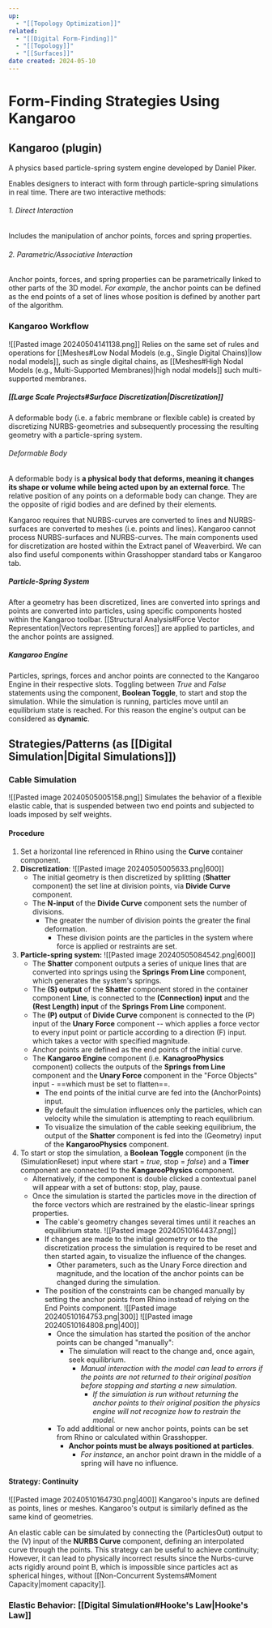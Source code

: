 ```yaml
---
up:
  - "[[Topology Optimization]]"
related:
  - "[[Digital Form-Finding]]"
  - "[[Topology]]"
  - "[[Surfaces]]"
date created: 2024-05-10
---
```

# Form-Finding Strategies Using Kangaroo
## Kangaroo (plugin)
A physics based particle-spring system engine developed by Daniel Piker.

Enables designers to interact with form through particle-spring simulations in real time. 
There are two interactive methods:
###### 1. Direct Interaction
Includes the manipulation of anchor points, forces and spring properties.
###### 2. Parametric/Associative Interaction
Anchor points, forces, and spring properties can be parametrically linked to other parts of the 3D model.
	*For example*, the anchor points can be defined as the end points of a set of lines whose position is defined by another part of the algorithm. 
### Kangaroo Workflow
![[Pasted image 20240504141138.png]]
Relies on the same set of rules and operations for [[Meshes#Low Nodal Models (e.g., Single Digital Chains)|low nodal models]], such as single digital chains, as [[Meshes#High Nodal Models (e.g., Multi-Supported Membranes)|high nodal models]] such multi-supported membranes.
##### [[Large Scale Projects#Surface Discretization|Discretization]]
A deformable body (i.e. a fabric membrane or flexible cable) is created by discretizing NURBS-geometries and subsequently processing the resulting geometry with a particle-spring system.
###### Deformable Body
A deformable body is **a physical body that deforms, meaning it changes its shape or volume while being acted upon by an external force**. 
	The relative position of any points on a deformable body can change. 
		They are the opposite of rigid bodies and are defined by their elements.

Kangaroo requires that NURBS-curves are converted to lines and NURBS-surfaces are converted to meshes (i.e. points and lines). 
	Kangaroo cannot process NURBS-surfaces and NURBS-curves. 
		The main components used for discretization are hosted within the Extract panel of Weaverbird. 
			We can also find useful components within Grasshopper standard tabs or Kangaroo tab.
##### Particle-Spring System
After a geometry has been discretized, lines are converted into springs and points are converted into particles, using specific components hosted within the Kangaroo toolbar.
	[[Structural Analysis#Force Vector Representation|Vectors representing forces]] are applied to particles, and the anchor points are assigned. 
##### Kangaroo Engine
Particles, springs, forces and anchor points are connected to the Kangaroo Engine in their respective slots. 
	Toggling between *True* and *False* statements using the component, **Boolean Toggle**, to start and stop the simulation.
		While the simulation is running, particles move until an equilibrium state is reached. 
			For this reason the engine's output can be considered as **dynamic**.
## Strategies/Patterns (as [[Digital Simulation|Digital Simulations]])
### Cable Simulation
![[Pasted image 20240505005158.png]]
Simulates the behavior of a flexible elastic cable, that is suspended between two end points and subjected to loads imposed by self weights. 

#### Procedure

1. Set a horizontal line referenced in Rhino using the **Curve** container component. 
2. **Discretization**: 
	![[Pasted image 20240505005633.png|600]]
	-  The initial geometry is then discretized by splitting (**Shatter** component) the set line at division points, via **Divide Curve** component. 
	- The **N-input** of the **Divide Curve** component sets the number of divisions. 
		- The greater the number of division points the greater the final deformation. 
			- These division points are the particles in the system where force is applied or restraints are set. 
3. **Particle-spring system:** 
	![[Pasted image 20240505084542.png|600]]
	- The **Shatter** component outputs a series of unique lines that are converted into springs using the **Springs From Line** component, which generates the system's springs.
	- The **(S) output** of the **Shatter** component stored in the container component **Line**, is connected to the **(Connection) input** and the **(Rest Length) input** of the **Springs From Line** component. 
	- The **(P) output** of **Divide Curve** component is connected to the (P) input of the **Unary Force** component -- which applies a force vector to every input point or particle according to a direction (F) input. which takes a vector with specified magnitude. 
	- Anchor points are defined as the end points of the initial curve.
	- The **Kangaroo Engine** component (i.e. **KanagrooPhysics** component) collects the outputs of the **Springs from Line** component and the **Unary Force** component in the "Force Objects" input - ==which must be set to flatten==.
		- The end points of the initial curve are fed into the (AnchorPoints) input.
		- By default the simulation influences only the particles, which can velocity while the simulation is attempting to reach equilibrium. 
		- To visualize the simulation of the cable seeking equilibrium, the output of the **Shatter** component is fed into the (Geometry) input of the **KangarooPhysics** component.  
4. To start or stop the simulation, a **Boolean Toggle** component (in the (SimulationReset) input where start = *true*, stop = *false*) and a **Timer** component are connected to the **KangarooPhysics** component.  
	- Alternatively, if the component is double clicked a contextual panel will appear with a set of buttons: stop, play, pause.
	- Once the simulation is started the particles move in the direction of the force vectors which are restrained by the elastic-linear springs properties. 
		- The cable's geometry changes several times until it reaches an equilibrium state.
			![[Pasted image 20240510164437.png]]
		- If changes are made to the initial geometry or to the discretization process the simulation is required to be reset and then started again, to visualize the influence of the changes.
			- Other parameters, such as the Unary Force direction and magnitude, and the location of the anchor points can be changed during the simulation. 
		- The position of the constraints can be changed manually by setting the anchor points from Rhino instead of relying on the End Points component. 
			![[Pasted image 20240510164753.png|300]] 
			![[Pasted image 20240510164808.png|400]]
			- Once the simulation has started the position of the anchor points can be changed "manually": 
				- The simulation will react to the change and, once again, seek equilibrium.
					- *Manual interaction with the model can lead to errors if the points are not returned to their original position before stopping and starting a new simulation.*
						- *If the simulation is run without returning the anchor points to their original position the physics engine will not recognize how to restrain the model.*
			- To add additional or new anchor points, points can be set from Rhino or calculated within Grasshopper. 
				- **Anchor points must be always positioned at particles**.
					- *For instance*, an anchor point drawn in the middle of a spring will have no influence.
#### Strategy: Continuity 
![[Pasted image 20240510164730.png|400]]
Kangaroo's inputs are defined as points, lines or meshes. Kangaroo's output is similarly defined as the same kind of geometries.

An elastic cable can be simulated by connecting the (ParticlesOut) output to the (V) input of the **NURBS Curve** component, defining an interpolated curve through the points. 
	This strategy can be useful to achieve continuity; 
		However, it can lead to physically incorrect results since the Nurbs-curve acts rigidly around point B, which is impossible since particles act as spherical hinges, without [[Non-Concurrent Systems#Moment Capacity|moment capacity]].
### Elastic Behavior: [[Digital Simulation#Hooke's Law|Hooke's Law]]
